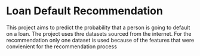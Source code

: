 # Loan Default Recommendation
This project aims to predict the probability that a person is going to default on a loan.
The project uses thre datasets sourced from the internet.
For the recommendation only one dataset is used because of the features that were convienient for the recommendation process
